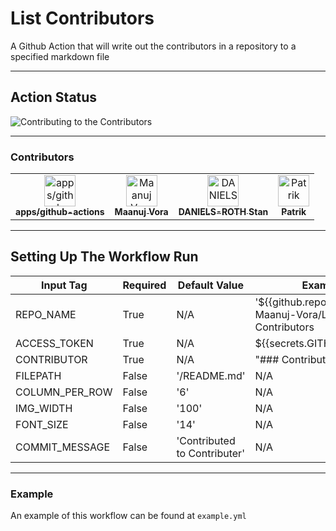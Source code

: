 
# List Contributors

A Github Action that will write out the contributors in a repository to a specified markdown file

---

## Action Status

![Contributing to the Contributors](https://github.com/Maanuj-Vora/List-Contributors/workflows/Contributing%20to%20the%20Contributors/badge.svg)

---

### Contributors
<html><table><tr><td align="center"><a href="https://github.com/apps/github-actions"><img src="https://avatars.githubusercontent.com/in/15368?v=4" width="50" alt="apps/github-actions"><br><sub style="font-size:14px"><b>apps/github-actions</b></sub></a></td><td align="center"><a href="https://github.com/Maanuj-Vora"><img src="https://avatars.githubusercontent.com/u/31610859?v=4" width="50" alt="Maanuj Vora"><br><sub style="font-size:14px"><b>Maanuj Vora</b></sub></a></td><td align="center"><a href="https://github.com/MrStanDu33"><img src="https://avatars.githubusercontent.com/u/22714562?v=4" width="50" alt="DANIELS-ROTH Stan"><br><sub style="font-size:14px"><b>DANIELS-ROTH Stan</b></sub></a></td><td align="center"><a href="https://github.com/zepatrik"><img src="https://avatars.githubusercontent.com/u/5354445?v=4" width="50" alt="Patrik"><br><sub style="font-size:14px"><b>Patrik</b></sub></a></td></tr></table></html>

---

## Setting Up The Workflow Run

| Input Tag | Required | Default Value | Example |
|--|--|--|--|
| REPO_NAME | True | N/A | '${{github.repository}}' or Maanuj-Vora/List-Contributors |
| ACCESS_TOKEN | True | N/A | ${{secrets.GITHUB_TOKEN}} |
| CONTRIBUTOR | True | N/A | "### Contributors" |
| FILEPATH | False | '/README.md' | N/A |
| COLUMN_PER_ROW | False | '6' | N/A |
| IMG_WIDTH | False | '100' | N/A |
| FONT_SIZE | False | '14' | N/A | 
| COMMIT_MESSAGE | False | 'Contributed to Contributer' | N/A |

---

### Example

An example of this workflow can be found at `example.yml`
